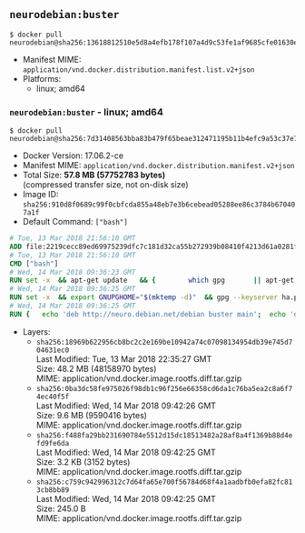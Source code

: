 ## `neurodebian:buster`

```console
$ docker pull neurodebian@sha256:13618812510e5d8a4efb178f107a4d9c53fe1af9685cfe01630e028eaa43824c
```

-	Manifest MIME: `application/vnd.docker.distribution.manifest.list.v2+json`
-	Platforms:
	-	linux; amd64

### `neurodebian:buster` - linux; amd64

```console
$ docker pull neurodebian@sha256:7d31408563bba83b479f65beae312471195b11b4efc9a53c37e7ac94921e14da
```

-	Docker Version: 17.06.2-ce
-	Manifest MIME: `application/vnd.docker.distribution.manifest.v2+json`
-	Total Size: **57.8 MB (57752783 bytes)**  
	(compressed transfer size, not on-disk size)
-	Image ID: `sha256:910d8f0689c99f0cbfcda855a48eb7e3b6cebead05288ee86c3784b670407a1f`
-	Default Command: `["bash"]`

```dockerfile
# Tue, 13 Mar 2018 21:56:10 GMT
ADD file:2219cecc89ed69975239dfc7c181d32ca55b272939b08410f4213d61a0281f82 in / 
# Tue, 13 Mar 2018 21:56:10 GMT
CMD ["bash"]
# Wed, 14 Mar 2018 09:36:23 GMT
RUN set -x 	&& apt-get update 	&& { 		which gpg 		|| apt-get install -y --no-install-recommends gnupg 	; } 	&& { 		gpg --version | grep -q '^gpg (GnuPG) 1\.' 		|| apt-get install -y --no-install-recommends dirmngr 	; } 	&& rm -rf /var/lib/apt/lists/*
# Wed, 14 Mar 2018 09:36:25 GMT
RUN set -x 	&& export GNUPGHOME="$(mktemp -d)" 	&& gpg --keyserver ha.pool.sks-keyservers.net --recv-keys DD95CC430502E37EF840ACEEA5D32F012649A5A9 	&& gpg --export DD95CC430502E37EF840ACEEA5D32F012649A5A9 > /etc/apt/trusted.gpg.d/neurodebian.gpg 	&& rm -rf "$GNUPGHOME" 	&& apt-key list | grep neurodebian
# Wed, 14 Mar 2018 09:36:25 GMT
RUN { 	echo 'deb http://neuro.debian.net/debian buster main'; 	echo 'deb http://neuro.debian.net/debian data main'; 	echo '#deb-src http://neuro.debian.net/debian-devel buster main'; } > /etc/apt/sources.list.d/neurodebian.sources.list
```

-	Layers:
	-	`sha256:18969b622956cb8bc2c2e169be10942a74c07098134954db39e745d704631ec0`  
		Last Modified: Tue, 13 Mar 2018 22:35:27 GMT  
		Size: 48.2 MB (48158970 bytes)  
		MIME: application/vnd.docker.image.rootfs.diff.tar.gzip
	-	`sha256:0ba3dc58fe975026f98db1c96f256e66358cd6da1c76ba5ea2c8a6f74ec40f5f`  
		Last Modified: Wed, 14 Mar 2018 09:42:26 GMT  
		Size: 9.6 MB (9590416 bytes)  
		MIME: application/vnd.docker.image.rootfs.diff.tar.gzip
	-	`sha256:f488fa29bb231690784e5512d15dc18513482a28af8a4f1369b88d4efd9fe6da`  
		Last Modified: Wed, 14 Mar 2018 09:42:25 GMT  
		Size: 3.2 KB (3152 bytes)  
		MIME: application/vnd.docker.image.rootfs.diff.tar.gzip
	-	`sha256:c759c942996312c7d64fa65e700f56784d68f4a1aadbfb0efa82fc813cb8bb89`  
		Last Modified: Wed, 14 Mar 2018 09:42:25 GMT  
		Size: 245.0 B  
		MIME: application/vnd.docker.image.rootfs.diff.tar.gzip
